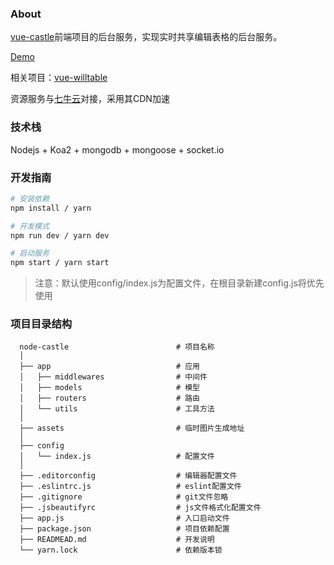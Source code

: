 ### About

[vue-castle](https://github.com/KevinMint55/vue-castle)前端项目的后台服务，实现实时共享编辑表格的后台服务。

[Demo](https://castle.willwuwei.com/)

相关项目：[vue-willtable](https://github.com/KevinMint55/vue-willtable)

资源服务与[七牛云](https://www.qiniu.com/)对接，采用其CDN加速

### 技术栈

Nodejs + Koa2 + mongodb + mongoose + socket.io

### 开发指南

``` bash
# 安装依赖
npm install / yarn

# 开发模式
npm run dev / yarn dev

# 启动服务
npm start / yarn start
```

> 注意：默认使用config/index.js为配置文件，在根目录新建config.js将优先使用

### 项目目录结构

```
  node-castle                        # 项目名称
  │
  ├── app                            # 应用
  │   ├── middlewares                # 中间件
  │   ├── models                     # 模型
  │   ├── routers                    # 路由
  │   └── utils                      # 工具方法
  │
  ├── assets                         # 临时图片生成地址
  │
  ├── config                         
  │   └── index.js                   # 配置文件
  │
  ├── .editorconfig                  # 编辑器配置文件
  ├── .eslintrc.js                   # eslint配置文件
  ├── .gitignore                     # git文件忽略
  ├── .jsbeautifyrc                  # js文件格式化配置文件
  ├── app.js                         # 入口启动文件
  ├── package.json                   # 项目依赖配置
  ├── READMEAD.md                    # 开发说明
  └── yarn.lock                      # 依赖版本锁

```